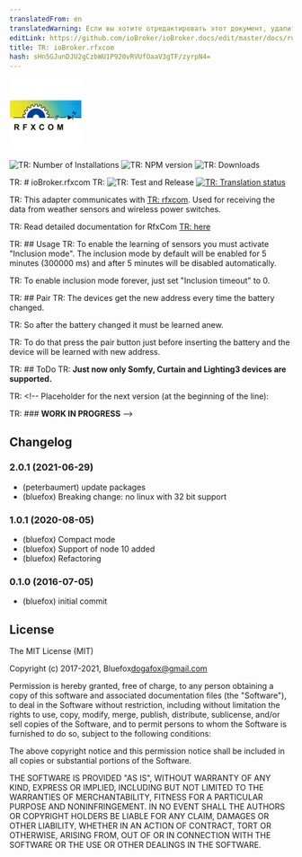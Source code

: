 ```yaml
---
translatedFrom: en
translatedWarning: Если вы хотите отредактировать этот документ, удалите поле «translationFrom», в противном случае этот документ будет снова автоматически переведен
editLink: https://github.com/ioBroker/ioBroker.docs/edit/master/docs/ru/adapterref/iobroker.rfxcom/README.md
title: TR: ioBroker.rfxcom
hash: sHn5GJunDJU2gCzbWU1P920vRVUfOaaV3gTF/zyrpN4=
---
```

![TR: Logo](../../../en/adapterref/iobroker.rfxcom/admin/rfxcom.png)

![TR: Number of Installations](http://iobroker.live/badges/rfxcom-stable.svg)
![TR: NPM version](http://img.shields.io/npm/v/iobroker.rfxcom.svg)
![TR: Downloads](https://img.shields.io/npm/dm/iobroker.rfxcom.svg)

TR: # ioBroker.rfxcom
TR: ![TR: Test and Release](https://github.com/ioBroker/ioBroker.rfxcom/workflows/Test%20and%20Release/badge.svg) [![TR: Translation status](https://weblate.iobroker.net/widgets/adapters/-/rfxcom/svg-badge.svg)](https://weblate.iobroker.net/engage/adapters/?utm_source=widget)

TR: This adapter communicates with [TR: rfxcom](http://www.rfxcom.com).
Used for receiving the data from weather sensors and wireless power switches.

TR: Read detailed documentation for RfxCom [TR: here](http://www.rfxcom.com/WebRoot/StoreNL2/Shops/78165469/MediaGallery/Downloads/RFXtrx_User_Guide.pdf)

TR: ## Usage
TR: To enable the learning of sensors you must activate "Inclusion mode".
The inclusion mode by default will be enabled for 5 minutes (300000 ms) and after 5 minutes will be disabled automatically.

TR: To enable inclusion mode forever, just set "Inclusion timeout" to 0.

TR: ## Pair
TR: The devices get the new address every time the battery changed.

TR: So after the battery changed it must be learned anew.

TR: To do that press the pair button just before inserting the battery and the device will be learned with new address.

TR: ## ToDo
TR: **Just now only Somfy, Curtain and Lighting3 devices are supported.**

TR: <!-- Placeholder for the next version (at the beginning of the line):

TR: ### __WORK IN PROGRESS__ -->

## Changelog
### 2.0.1 (2021-06-29)
* (peterbaumert) update packages
* (bluefox) Breaking change: no linux with 32 bit support

### 1.0.1 (2020-08-05)
* (bluefox) Compact mode
* (bluefox) Support of node 10 added
* (bluefox) Refactoring

### 0.1.0 (2016-07-05)
* (bluefox) initial commit

## License
The MIT License (MIT)

Copyright (c) 2017-2021, Bluefox<dogafox@gmail.com>

Permission is hereby granted, free of charge, to any person obtaining a copy
of this software and associated documentation files (the "Software"), to deal
in the Software without restriction, including without limitation the rights
to use, copy, modify, merge, publish, distribute, sublicense, and/or sell
copies of the Software, and to permit persons to whom the Software is
furnished to do so, subject to the following conditions:

The above copyright notice and this permission notice shall be included in all
copies or substantial portions of the Software.

THE SOFTWARE IS PROVIDED "AS IS", WITHOUT WARRANTY OF ANY KIND, EXPRESS OR
IMPLIED, INCLUDING BUT NOT LIMITED TO THE WARRANTIES OF MERCHANTABILITY,
FITNESS FOR A PARTICULAR PURPOSE AND NONINFRINGEMENT. IN NO EVENT SHALL THE
AUTHORS OR COPYRIGHT HOLDERS BE LIABLE FOR ANY CLAIM, DAMAGES OR OTHER
LIABILITY, WHETHER IN AN ACTION OF CONTRACT, TORT OR OTHERWISE, ARISING FROM,
OUT OF OR IN CONNECTION WITH THE SOFTWARE OR THE USE OR OTHER DEALINGS IN THE
SOFTWARE.
